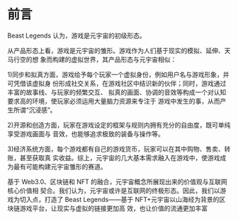 # 前言

Beast Legends 认为，游戏是元宇宙的初级形态。&#x20;

从产品形态上看，游戏是元宇宙的雏形。游戏作为人们基于现实的模拟、延伸、天马行空的想 象而构建的虚拟世界，其产品形态与元宇宙相似：

&#x20;1\)同步和拟真方面，游戏给予每个玩家一个虚拟身份，例如用户名与游戏形象，并可凭借该虚拟身 份形成社交关系，在游戏社区中结识新的伙伴；同时，游戏通过丰富的故事线、与玩家的频繁交互、 拟真的画面、协调的音效等构成一个对认知要求高的环境，使玩家必须运用大量脑力资源来专注于 游戏中发生的事，从而产生所谓“沉浸感”。&#x20;

2\)开源和创造方面，玩家在游戏设定的框架与规则内拥有充分的自由度，既可单纯享受游戏画面与 音效，也能够追求极致的装备与操作等。&#x20;

3\)经济系统方面，每个游戏都有自己的游戏货币，玩家可以在其中购物、售卖、转账，甚至获取真 实收益。综上，元宇宙的几大基本需求融入在游戏中，使游戏成为最有可能构建元宇宙雏形的赛道。

&#x20;基于 Web3.0、区块链和 NFT 的融合，元宇宙概念所展现出来的价值观与互联网核心价值相 契合。我们认为，元宇宙或许是互联网的终极形态。因此，我们以游戏为切入点，打造了 Beast Legends——基于 NFT+元宇宙以山海经为背景的区块链游戏平台，让现实与虚拟的链接更加高 效，也让价值的流通更加丰富
